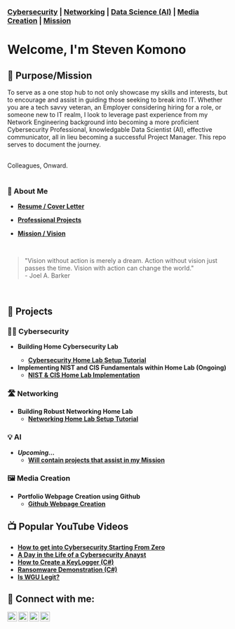 ### [Cybersecurity](https://github.com/Komonodrg-portfolio/Cybersecurity) | [Networking](https://github.com/Komonodrg-portfolio/Networking) | [Data Science (AI)](https://github.com/Komonodrg-portfolio/AI) | [Media Creation](https://github.com/Komonodrg-portfolio/MediaCreation) | [Mission](https://github.com/Komonodrg-portfolio/Mission/)
<h1>
  Welcome, I'm Steven Komono <br/>


<h2>🏁 Purpose/Mission</h2>
To serve as a one stop hub to not only showcase my skills and interests, but to encourage and assist in guiding those seeking to break into IT.  Whether you are a tech savvy veteran, an Employer considering hiring for a role, or someone new to IT realm, I look to leverage past experience from my Network Engineering background into becoming a more proficient Cybersecurity Professional, knowledgable Data Scientist (AI), effective communicator, all in lieu becoming a successful Project Manager.  This repo serves to document the journey.<br>  


<br>Colleagues, Onward.<br>
<br>

<h3>📄 About Me </h3>

- <a href="https://github.com/Komonodrg-portfolio/Komonodrg-portfolio/blob/main/SK%20Resume%202025.pdf" target="_blank"><b>Resume / Cover Letter</b></a>

- <a href="https://example.com/projects" target="_blank"><b>Professional Projects</b></a>

- <a href="https://github.com/Komonodrg-portfolio/Mission/"><b>Mission / Vision</b></a>
<br>





>"Vision without action is merely a dream. Action without vision just passes the time. Vision with action can change the world." <br>  - Joel A. Barker
<br>


<h2>📂 Projects</h2>
<h3>👨‍💻 Cybersecurity</h3>

- <b>Building Home Cybersecurity Lab
  -  [Cybersecurity Home Lab Setup Tutorial](https://github.com/Komonodrg-portfolio/---CS---Home_Lab_Cyber)
- <b>Implementing NIST and CIS Fundamentals within Home Lab (Ongoing)</b>
  - [NIST & CIS Home Lab Implementation](https://github.com/Komonodrg-portfolio/---CS---NIST_CIS_Home_Lab)



<h3>🛣️ Networking</h3>

- <b>Building Robust Networking Home Lab</b>
  - [Networking Home Lab Setup Tutorial](https://github.com/Komonodrg-portfolio/---N---Home_Lab_Networking)
 
<h3>💡 AI</h3>

- <b><em>Upcoming...</em></b>
  - [Will contain projects that assist in my Mission](https://github.com/Komonodrg-portfolio/Mission/)
 
<h3>🖼️ Media Creation</h3>

- <b>Portfolio Webpage Creation using Github</b>
  - [Github Webpage Creation](https://github.com/Komonodrg-portfolio/---MC---Github_Portfolio_Creation)


<h2>📺 Popular YouTube Videos</h2>

- [How to get into Cybersecurity Starting From Zero](https://www.youtube.com/watch?v=a83ASGn_V_s)
- [A Day in the Life of a Cybersecurity Anayst](https://www.youtube.com/watch?v=uHy3oM7NnoU)
- [How to Create a KeyLogger (C#)](https://www.youtube.com/watch?v=N-L9hklSlNk)
- [Ransomware Demonstration (C#)](https://www.youtube.com/watch?v=OfvdQeh79s0)
- [Is WGU Legit?](https://www.youtube.com/watch?v=E2MwRWxDBkA)

<h2> 🤳 Connect with me:</h2>

[<img align="left" alt="JoshMadakor | YouTube" width="22px" src="https://cdn.jsdelivr.net/npm/simple-icons@v3/icons/youtube.svg" />][youtube]
[<img align="left" alt="JoshMadakor | Tik Tok" width="22px" src="https://cdn.jsdelivr.net/npm/simple-icons@v3/icons/tiktok.svg" />][tiktok]
[<img align="left" alt="JoshMadakor | LinkedIn" width="22px" src="https://cdn.jsdelivr.net/npm/simple-icons@v3/icons/linkedin.svg" />][linkedin]
[<img align="left" alt="JoshMadakor | Instagram" width="22px" src="https://cdn.jsdelivr.net/npm/simple-icons@v3/icons/instagram.svg" />][instagram]

[tiktok]: https://tiktok.com/joshmadakor
[youtube]: https://www.youtube.com/c/joshmadakor
[instagram]: https://www.instagram.com/joshmadakor/
[linkedin]: https://linkedin.com/in/joshmadakor

<!--
**joshmadakor1/joshmadakor1** is a ✨ _special_ ✨ repository because its `README.md` (this file) appears on your GitHub profile.

Here are some ideas to get you started:

- 🔭 I’m currently working on ...
- 🌱 I’m currently learning ...
- 👯 I’m looking to collaborate on ...
- 🤔 I’m looking for help with ...
- 💬 Ask me about ...
- 📫 How to reach me: ...
- 😄 Pronouns: ...
- ⚡ Fun fact: ...
-->
